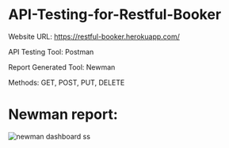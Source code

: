 
# API-Testing-for-Restful-Booker

Website URL: https://restful-booker.herokuapp.com/

API Testing Tool: Postman

Report Generated Tool: Newman

Methods: GET, POST, PUT, DELETE

# Newman report: 
![newman dashboard ss](https://github.com/mohaimenur/API-Testing-for-Restful-Booker/assets/63193648/543091fe-a4b6-4620-b00e-803d6c409cf4)


